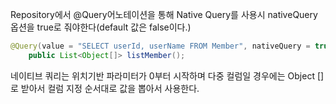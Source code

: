 Repository에서 @Query어노테이션을 통해 Native Query를 사용시 nativeQuery 옵션을 true로 줘야한다(default 값은 false이다.)  

~~~ java
@Query(value = "SELECT userId, userName FROM Member", nativeQuery = true)
    public List<Object[]> listMember();
~~~
네이티브 쿼리는 위치기반 파라미터가 0부터 시작하며 다중 컬럼일 경우에는 Object []로 받아서 컬럼 지정 순서대로 값을 뽑아서 사용한다.